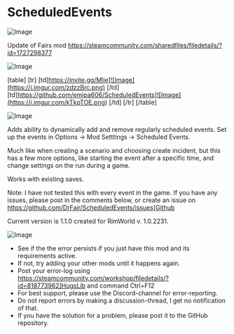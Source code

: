 # ScheduledEvents

![Image](https://i.imgur.com/WAEzk68.png)

Update of Fairs mod
https://steamcommunity.com/sharedfiles/filedetails/?id=1727298377

![Image](https://i.imgur.com/7Gzt3Rg.png)


[table]
	[tr]
		[td]https://invite.gg/Mlie]![Image](https://i.imgur.com/zdzzBrc.png)
[/td]
		[td]https://github.com/emipa606/ScheduledEvents]![Image](https://i.imgur.com/kTkpTOE.png)
[/td]
	[/tr]
[/table]
	
![Image](https://i.imgur.com/NOW7jU1.png)


Adds ability to dynamically add and remove regularly scheduled events.
Set up the events in Options -&gt; Mod Setttings -&gt; Scheduled Events.

Much like when creating a scenario and choosing create incident, but this has a few more options, like starting the event after a specific time, and change settings on the run during a game.

Works with existing saves.

Note: I have not tested this with every event in the game. If you have any issues, please post in the comments below, or create an issue on https://github.com/DrFair/ScheduledEvents/issues]Github

Current version is 1.1.0 created for RimWorld v. 1.0.2231.


![Image](https://i.imgur.com/Rs6T6cr.png)



-  See if the the error persists if you just have this mod and its requirements active.
-  If not, try adding your other mods until it happens again.
-  Post your error-log using https://steamcommunity.com/workshop/filedetails/?id=818773962]HugsLib and command Ctrl+F12
-  For best support, please use the Discord-channel for error-reporting.
-  Do not report errors by making a discussion-thread, I get no notification of that.
-  If you have the solution for a problem, please post it to the GitHub repository.



